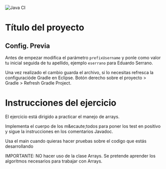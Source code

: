 ![Java CI](../../workflows/Java%20CI/badge.svg)

# T&iacute;tulo del proyecto

## Config. Previa

Antes de empezar modifica el par&aacute;metro `prefixUsername` y ponle como valor tu inicial seguida de tu apellido, ejemplo `eserrano` para Eduardo Serrano.

Una vez realizado el cambio guarda el archivo, si lo necesitas refresca la configuraci&oacute;de Gradle en Eclipse. 
Bot&oacute;n derecho sobre el proyecto > Gradle > Refresh Gradle Project.

# Instrucciones del ejercicio

El ejercicio est&aacute; dirigido a practicar el manejo de arrays.

Implementa el cuerpo de los m&ecaute;todos para poner los test en positivo y sigue la instrucciones
en los comentarios Javadoc.

Usa el main cuando quieras hacer pruebas sobre el codigo que est&aacute;s desarrollando

IMPORTANTE: NO hacer uso de la clase Arrays. Se pretende aprender los algoritmos necesarios para trabajar con Arrays.